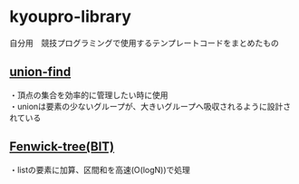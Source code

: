 # kyoupro-library
自分用　競技プログラミングで使用するテンプレートコードをまとめたもの
## [union-find](https://github.com/pakisophia/kyoupro-library/blob/main/union-find.py)
・頂点の集合を効率的に管理したい時に使用  
・unionは要素の少ないグループが、大きいグループへ吸収されるように設計されている
## [Fenwick-tree(BIT)](https://github.com/pakisophia/kyoupro-library/blob/main/Fenwick-tree(BIT).py)
・listの要素に加算、区間和を高速(O(logN))で処理



